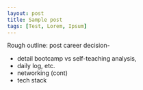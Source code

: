 ```yaml
---
layout: post
title: Sample post
tags: [Test, Lorem, Ipsum]
---
```

Rough outline:
post career decision-
- detail bootcamp vs self-teaching analysis,
- daily log, etc.
- networking (cont)
- tech stack

